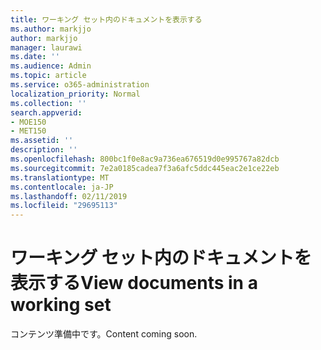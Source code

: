 ```yaml
---
title: ワーキング セット内のドキュメントを表示する
ms.author: markjjo
author: markjjo
manager: laurawi
ms.date: ''
ms.audience: Admin
ms.topic: article
ms.service: o365-administration
localization_priority: Normal
ms.collection: ''
search.appverid:
- MOE150
- MET150
ms.assetid: ''
description: ''
ms.openlocfilehash: 800bc1f0e8ac9a736ea676519d0e995767a82dcb
ms.sourcegitcommit: 7e2a0185cadea7f3a6afc5ddc445eac2e1ce22eb
ms.translationtype: MT
ms.contentlocale: ja-JP
ms.lasthandoff: 02/11/2019
ms.locfileid: "29695113"
---
```

# <a name="view-documents-in-a-working-set"></a><span data-ttu-id="7c15d-102">ワーキング セット内のドキュメントを表示する</span><span class="sxs-lookup"><span data-stu-id="7c15d-102">View documents in a working set</span></span>

<span data-ttu-id="7c15d-103">コンテンツ準備中です。</span><span class="sxs-lookup"><span data-stu-id="7c15d-103">Content coming soon.</span></span>